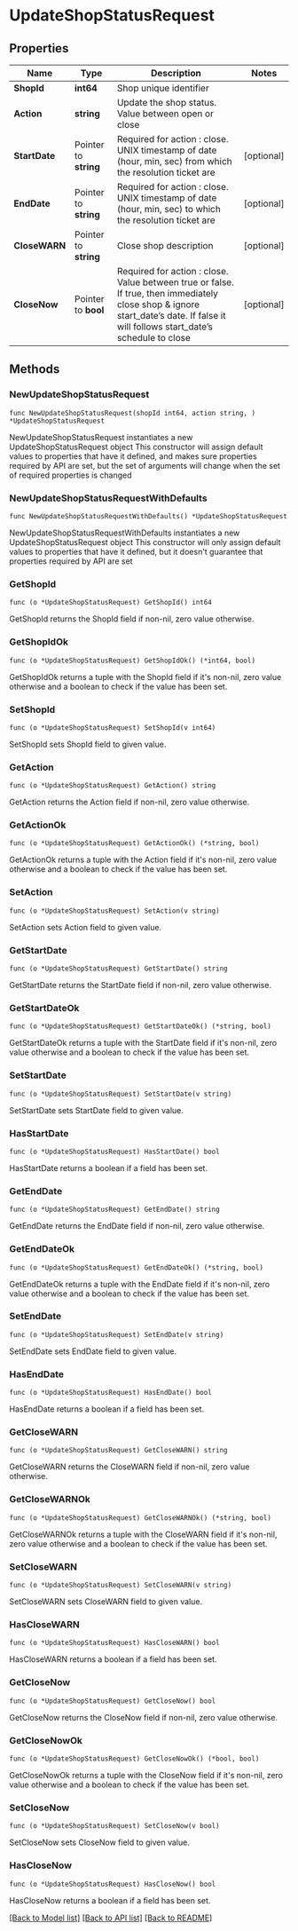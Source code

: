 # UpdateShopStatusRequest

## Properties

Name | Type | Description | Notes
------------ | ------------- | ------------- | -------------
**ShopId** | **int64** | Shop unique identifier | 
**Action** | **string** | Update the shop status. Value between open or close | 
**StartDate** | Pointer to **string** | Required for action : close. UNIX timestamp of date (hour, min, sec) from which the resolution ticket are  | [optional] 
**EndDate** | Pointer to **string** | Required for action : close. UNIX timestamp of date (hour, min, sec) to which the resolution ticket are  | [optional] 
**CloseWARN** | Pointer to **string** | Close shop description | [optional] 
**CloseNow** | Pointer to **bool** | Required for action : close. Value between true or false. If true, then immediately close shop &amp; ignore start_date’s date. If false it will follows start_date’s schedule to close  | [optional] 

## Methods

### NewUpdateShopStatusRequest

`func NewUpdateShopStatusRequest(shopId int64, action string, ) *UpdateShopStatusRequest`

NewUpdateShopStatusRequest instantiates a new UpdateShopStatusRequest object
This constructor will assign default values to properties that have it defined,
and makes sure properties required by API are set, but the set of arguments
will change when the set of required properties is changed

### NewUpdateShopStatusRequestWithDefaults

`func NewUpdateShopStatusRequestWithDefaults() *UpdateShopStatusRequest`

NewUpdateShopStatusRequestWithDefaults instantiates a new UpdateShopStatusRequest object
This constructor will only assign default values to properties that have it defined,
but it doesn't guarantee that properties required by API are set

### GetShopId

`func (o *UpdateShopStatusRequest) GetShopId() int64`

GetShopId returns the ShopId field if non-nil, zero value otherwise.

### GetShopIdOk

`func (o *UpdateShopStatusRequest) GetShopIdOk() (*int64, bool)`

GetShopIdOk returns a tuple with the ShopId field if it's non-nil, zero value otherwise
and a boolean to check if the value has been set.

### SetShopId

`func (o *UpdateShopStatusRequest) SetShopId(v int64)`

SetShopId sets ShopId field to given value.


### GetAction

`func (o *UpdateShopStatusRequest) GetAction() string`

GetAction returns the Action field if non-nil, zero value otherwise.

### GetActionOk

`func (o *UpdateShopStatusRequest) GetActionOk() (*string, bool)`

GetActionOk returns a tuple with the Action field if it's non-nil, zero value otherwise
and a boolean to check if the value has been set.

### SetAction

`func (o *UpdateShopStatusRequest) SetAction(v string)`

SetAction sets Action field to given value.


### GetStartDate

`func (o *UpdateShopStatusRequest) GetStartDate() string`

GetStartDate returns the StartDate field if non-nil, zero value otherwise.

### GetStartDateOk

`func (o *UpdateShopStatusRequest) GetStartDateOk() (*string, bool)`

GetStartDateOk returns a tuple with the StartDate field if it's non-nil, zero value otherwise
and a boolean to check if the value has been set.

### SetStartDate

`func (o *UpdateShopStatusRequest) SetStartDate(v string)`

SetStartDate sets StartDate field to given value.

### HasStartDate

`func (o *UpdateShopStatusRequest) HasStartDate() bool`

HasStartDate returns a boolean if a field has been set.

### GetEndDate

`func (o *UpdateShopStatusRequest) GetEndDate() string`

GetEndDate returns the EndDate field if non-nil, zero value otherwise.

### GetEndDateOk

`func (o *UpdateShopStatusRequest) GetEndDateOk() (*string, bool)`

GetEndDateOk returns a tuple with the EndDate field if it's non-nil, zero value otherwise
and a boolean to check if the value has been set.

### SetEndDate

`func (o *UpdateShopStatusRequest) SetEndDate(v string)`

SetEndDate sets EndDate field to given value.

### HasEndDate

`func (o *UpdateShopStatusRequest) HasEndDate() bool`

HasEndDate returns a boolean if a field has been set.

### GetCloseWARN

`func (o *UpdateShopStatusRequest) GetCloseWARN() string`

GetCloseWARN returns the CloseWARN field if non-nil, zero value otherwise.

### GetCloseWARNOk

`func (o *UpdateShopStatusRequest) GetCloseWARNOk() (*string, bool)`

GetCloseWARNOk returns a tuple with the CloseWARN field if it's non-nil, zero value otherwise
and a boolean to check if the value has been set.

### SetCloseWARN

`func (o *UpdateShopStatusRequest) SetCloseWARN(v string)`

SetCloseWARN sets CloseWARN field to given value.

### HasCloseWARN

`func (o *UpdateShopStatusRequest) HasCloseWARN() bool`

HasCloseWARN returns a boolean if a field has been set.

### GetCloseNow

`func (o *UpdateShopStatusRequest) GetCloseNow() bool`

GetCloseNow returns the CloseNow field if non-nil, zero value otherwise.

### GetCloseNowOk

`func (o *UpdateShopStatusRequest) GetCloseNowOk() (*bool, bool)`

GetCloseNowOk returns a tuple with the CloseNow field if it's non-nil, zero value otherwise
and a boolean to check if the value has been set.

### SetCloseNow

`func (o *UpdateShopStatusRequest) SetCloseNow(v bool)`

SetCloseNow sets CloseNow field to given value.

### HasCloseNow

`func (o *UpdateShopStatusRequest) HasCloseNow() bool`

HasCloseNow returns a boolean if a field has been set.


[[Back to Model list]](../README.md#documentation-for-models) [[Back to API list]](../README.md#documentation-for-api-endpoints) [[Back to README]](../README.md)


